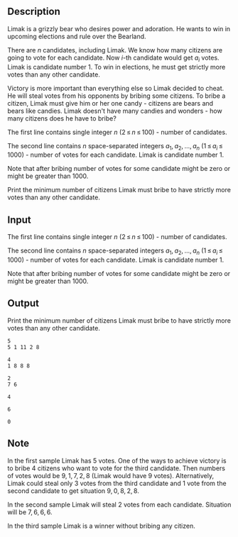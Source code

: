 ## Description

<div><p>Limak is a grizzly bear who desires power and adoration. He wants to win in upcoming elections and rule over the Bearland.</p><p>There are <span class="tex-span"><i>n</i></span> candidates, including Limak. We know how many citizens are going to vote for each candidate. Now <span class="tex-span"><i>i</i></span>-th candidate would get <span class="tex-span"><i>a</i><sub class="lower-index"><i>i</i></sub></span> votes. Limak is candidate number <span class="tex-span">1</span>. To win in elections, he must get strictly more votes than any other candidate.</p><p>Victory is more important than everything else so Limak decided to cheat. He will steal votes from his opponents by bribing some citizens. To bribe a citizen, Limak must give him or her one candy - citizens are bears and bears like candies. Limak doesn't have many candies and wonders - how many citizens does he have to bribe?</p></div><div class="input-specification"><p>The first line contains single integer <span class="tex-span"><i>n</i></span> (<span class="tex-span">2 ≤ <i>n</i> ≤ 100</span>) - number of candidates.</p><p>The second line contains <span class="tex-span"><i>n</i></span> space-separated integers <span class="tex-span"><i>a</i><sub class="lower-index">1</sub>, <i>a</i><sub class="lower-index">2</sub>, ..., <i>a</i><sub class="lower-index"><i>n</i></sub></span> (<span class="tex-span">1 ≤ <i>a</i><sub class="lower-index"><i>i</i></sub> ≤ 1000</span>) - number of votes for each candidate. Limak is candidate number <span class="tex-span">1</span>.</p><p>Note that after bribing number of votes for some candidate might be zero or might be greater than <span class="tex-span">1000</span>.</p></div><div class="output-specification"><p>Print the minimum number of citizens Limak must bribe to have strictly more votes than any other candidate.</p></div>

## Input

<p>The first line contains single integer <span class="tex-span"><i>n</i></span> (<span class="tex-span">2 ≤ <i>n</i> ≤ 100</span>) - number of candidates.</p><p>The second line contains <span class="tex-span"><i>n</i></span> space-separated integers <span class="tex-span"><i>a</i><sub class="lower-index">1</sub>, <i>a</i><sub class="lower-index">2</sub>, ..., <i>a</i><sub class="lower-index"><i>n</i></sub></span> (<span class="tex-span">1 ≤ <i>a</i><sub class="lower-index"><i>i</i></sub> ≤ 1000</span>) - number of votes for each candidate. Limak is candidate number <span class="tex-span">1</span>.</p><p>Note that after bribing number of votes for some candidate might be zero or might be greater than <span class="tex-span">1000</span>.</p>

## Output

<p>Print the minimum number of citizens Limak must bribe to have strictly more votes than any other candidate.</p>





```input1
5
5 1 11 2 8

```




```input2
4
1 8 8 8

```




```input3
2
7 6

```




```output1
4

```




```output2
6

```




```output3
0

```



## Note

<p>In the first sample Limak has <span class="tex-span">5</span> votes. One of the ways to achieve victory is to bribe <span class="tex-span">4</span> citizens who want to vote for the third candidate. Then numbers of votes would be <span class="tex-span">9, 1, 7, 2, 8</span> (Limak would have <span class="tex-span">9</span> votes). Alternatively, Limak could steal only <span class="tex-span">3</span> votes from the third candidate and <span class="tex-span">1</span> vote from the second candidate to get situation <span class="tex-span">9, 0, 8, 2, 8</span>.</p><p>In the second sample Limak will steal <span class="tex-span">2</span> votes from each candidate. Situation will be <span class="tex-span">7, 6, 6, 6</span>.</p><p>In the third sample Limak is a winner without bribing any citizen.</p>
